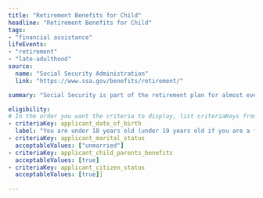 ```yaml
---
title: "Retirement Benefits for Child"
headline: "Retirement Benefits for Child"
tags: 
- "financial assistance"
lifeEvents: 
- "retirement"
- "late-adulthood"
source:
  name: "Social Security Administration"
  link: "https://www.ssa.gov/benefits/retirement/"

summary: "Social Security is part of the retirement plan for almost every American worker. It provides replacement income for qualified retirees and their families."

eligibility:
# In the order you want the criteria to display, list criteriaKeys from the csv here, each followed by a comma-separated list of which values indicate eligibility for that criteria. Wrap individual values in quotes if they have inner commas.
- criteriaKey: applicant_date_of_birth
  label: "You are under 18 years old (under 19 years old if you are a full-time student in an elementary or secondary school)."
- criteriaKey: applicant_marital_status
  acceptableValues: ["unmarried"]
- criteriaKey: applicant_child_parents_benefits
  acceptableValues: [true]
- criteriaKey: applicant_citizen_status
  acceptableValues: [true]]
  
---
```

